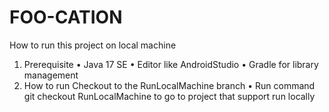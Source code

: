# FOO-CATION
How to run this project on local machine
1. Prerequisite
•	Java 17 SE
•	Editor like AndroidStudio
•	Gradle for library management
2. How to run
Checkout to the RunLocalMachine branch
•	Run command git checkout RunLocalMachine to go to project that support run locally


